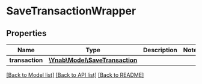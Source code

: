# SaveTransactionWrapper

## Properties
Name | Type | Description | Notes
------------ | ------------- | ------------- | -------------
**transaction** | [**\Ynab\Model\SaveTransaction**](SaveTransaction.md) |  | 

[[Back to Model list]](../README.md#documentation-for-models) [[Back to API list]](../README.md#documentation-for-api-endpoints) [[Back to README]](../README.md)


